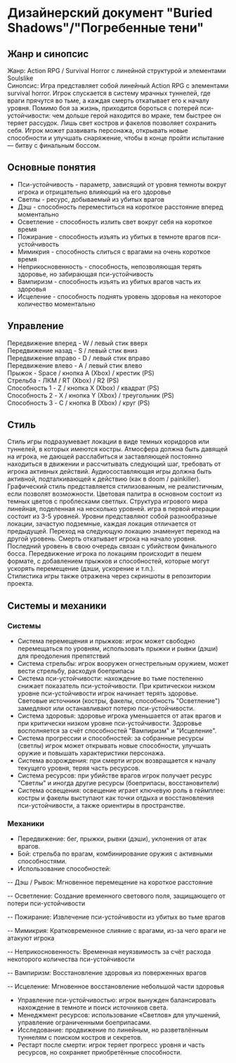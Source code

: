 # Дизайнерский документ "Buried Shadows"/"Погребенные тени"
## Жанр и синопсис

Жанр: Action RPG / Survival Horror с линейной структурой и элементами Soulslike  
Синопсис: Игра представляет собой линейный Action RPG с элементами survival horror. Игрок спускается в систему мрачных туннелей, где враги прячутся во тьме, а каждая смерть откатывает его к началу уровня. Помимо боя за жизнь, приходится бороться с потерей пси-устойчивости: чем дольше герой находится во мраке, тем быстрее он теряет рассудок. Лишь свет костров и факелов позволяет сохранить себя. Игрок может развивать персонажа, открывать новые способности и улучшать снаряжение, чтобы в конце пройти испытание — битву с финальным боссом.

## Основные понятия
- Пси-устойчивость - параметр, зависящий от уровня темноты вокруг игрока и отрицательно влияющий на его здоровье
- Светлы - ресурс, добываемый из убитых врагов
- Дэш - способность переместиться на короткое расстояние вперед моментально
- Осветление - способность излить свет вокруг себя на короткое время
- Пожирание - способность изъять из убитых в темноте врагов пси-устойчивость
- Мимикрия - способность слиться с врагами на очень короткое время
- Неприкосновенность - способность, непозволяющая терять здоровье, но забирающая пси-устойчивость
- Вампиризм - способность изъять из убитых врагов часть их здоровья
- Исцеление - способность поднять уровень здоровья на некоторое количество моментально

## Управление
Передвижение вперед - W / левый стик вверх  
Передвижение назад - S / левый стик вниз  
Передвижение вправо - D / левый стик вправо  
Передвижение влево - A / левый стик влево  
Прыжок - Space / кнопка A (Xbox) / крестик (PS)  
Стрельба - ЛКМ / RT (Xbox) / R2 (PS)  
Способность 1 - Z / кнопка X (Xbox) / квадрат (PS)  
Способность 2 - X / кнопка Y (Xbox) / треугольник (PS)  
Способность 3 - C / кнопка B (Xbox) / круг (PS)

## Стиль
Стиль игры подразумевает локации в виде темных коридоров или туннелей, в которых имеются костры. Атмосфера должна быть давящей на игрока, не дающей расслабиться и заставляющей постоянно находиться в движении и рассчитывать следующий шаг, требовать от игрока активных действий. Аудиосоставляющая игры должна быть активной, подталкивающей к действию (как в doom / painkiller). Графический стиль представляется стилизованным, не реалистичным, если позволят возможности. Цветовая палитра в основном состоит из темных цветов с проблесками светлых. Структура игрового мира линейная, поделенная на несколько уровней. игра в первой итерации состоит из 3-5 уровней. Уровни представляют собой разнообразные локации, зачастую подземные, каждая локация отличается от предыдущей. Переход на следующую локацию знаменует переход на другой уровень. Смерть откатывает игрока на начало уровня. Последний уровень в свою очередь связан с убийством финального босса. Передвижение игрока по локациям происходит в пешем формате, с добавлением прыжков и способностей, которые могут ускорять перемещение (дэши, ускорение и т.п.).  
Стилистика игры также отражена через скриншоты в репозитории проекта.

## Системы и механики
### Системы
- Система перемещения и прыжков: игрок может свободно перемещаться по уровням, использовать прыжки и рывки (дэши) для преодоления препятствий
- Система стрельбы: игрок вооружен огнестрельным оружием, может вести стрельбу, расходуя боеприпасы
- Система пси-устойчивости: нахождение во тьме постепенно снижает показатель пси-устойчивости. При критическои низком уровне пси-устойчивости игрок начинает терять здоровье. Световые источники (костры, факелы, способность "Осветление") замедляют или останавливают потерю пси-устойчивости.
- Система здоровья: здоровье игрока уменьшается от атак врагов и при критически низком уровне пси-устойчивости. Здоровье восполняется за счёт способностей "Вампиризм" и "Исцеление".
- Система прогрессии и способностей: за собранные ресурсы (светлы) игрок может открывать новые способности, улучшать оружие и повышать характеристики персонажа.
- Система возрождения: при смерти игрок возвращается к началу текущего уровня, теряя часть ресурсов.
- Система ресурсов: при убийстве врагов игрок получает ресурс "Светлы" и иногда другие ресурсы (боеприпасы, восстановители)
- Система освещения: освещение играет ключевую роль в геймплее: костры и факелы выступают как точки отдыха и восстановления пси-устойчивости, а также ориентиры в пространстве.
### Механики
- Передвижение: бег, прыжки, рывки (дэши), уклонения от атак врагов.
- Бой: стрельба по врагам, комбинирование оружия с активными способностями.
- Использование способностей:
  
-- Дэш / Рывок: Мгновенное перемещение на короткое расстояние
  
-- Осветление: Создание временного светового поля, защищающего от потери пси-устойчивости  

-- Пожирание: Извлечение пси-устойчивости из убитых во тьме врагов  

-- Мимикрия: Кратковременное слияние с врагами, из-за чего враги не атакуют игрока  

-- Неприкосновенность: Временная неуязвимость за счёт расхода некоторого количества пси-устойчивости  

-- Вампиризм: Восстановление здоровья из поверженных врагов  

-- Исцеление: Мгновенное восстановление небольшой части здоровья  

- Управление пси-устойчивостью: игрок вынужден балансировать нахождение в темноте и поиск источников света.
- Менеджмент ресурсов: использование «Светлов» для улучшений, управление ограниченными боеприпасами.
- Исследование: продвижение по линейным, но разветвлённым туннелям с поиском костров и секретов.
- Рестарт после смерти: игрок теряет прогресс уровня и часть ресурсов, но сохраняет приобретённые способности.









